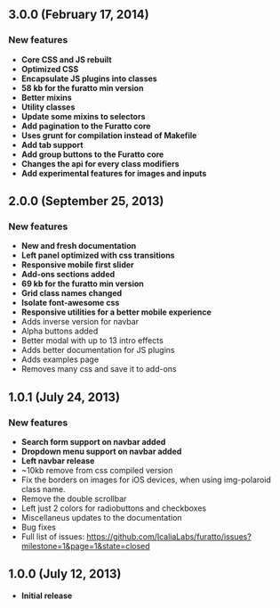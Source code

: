 ## 3.0.0 (February 17, 2014)
### New features
- **Core CSS and JS rebuilt**
- **Optimized CSS**
- **Encapsulate JS plugins into classes**
- **58 kb for the furatto min version**
- **Better mixins**
- **Utility classes**
- **Update some mixins to selectors**
- **Add pagination to the Furatto core**
- **Uses grunt for compilation instead of Makefile**
- **Add tab support**
- **Add group buttons to the Furatto core**
- **Changes the api for every class modifiers**
- **Add experimental features for images and inputs**

## 2.0.0 (September 25, 2013)
### New features
- **New and fresh documentation**
- **Left panel optimized with css transitions**
- **Responsive mobile first slider**
- **Add-ons sections added**
- **69 kb for the furatto min version**
- **Grid class names changed**
- **Isolate font-awesome css**
- **Responsive utilities for a better mobile experience**
- Adds inverse version for navbar
- Alpha buttons added
- Better modal with up to 13 intro effects
- Adds better documentation for JS plugins
- Adds examples page
- Removes many css and save it to add-ons

## 1.0.1 (July 24, 2013)
### New features
- **Search form support on navbar added**
- **Dropdown menu support on navbar added**
- **Left navbar release**
- ~10kb remove from css compiled version 
- Fix the borders on images for iOS devices, when using img-polaroid class name.
- Remove the double scrollbar
- Left just 2 colors for radiobuttons and checkboxes
- Miscellaneus updates to the documentation
- Bug fixes
- Full list of issues: https://github.com/IcaliaLabs/furatto/issues?milestone=1&page=1&state=closed

## 1.0.0 (July 12, 2013)
- **Initial release**